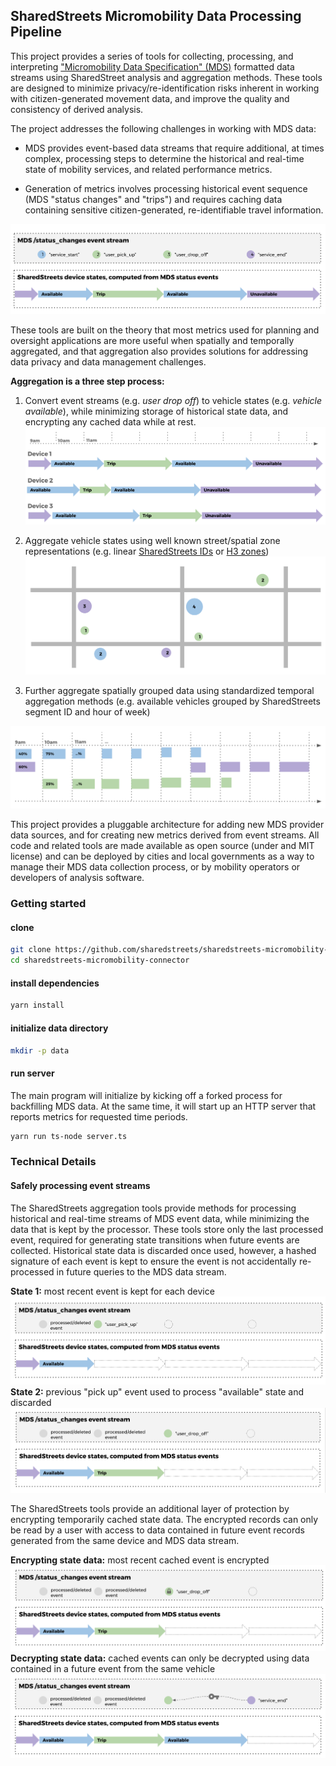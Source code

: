 ## SharedStreets Micromobility Data Processing Pipeline

This project provides a series of tools for collecting, processing, and interpreting ["Micromobility Data Specification" (MDS)](https://github.com/CityOfLosAngeles/mobility-data-specification) formatted data streams using SharedStreet analysis and aggregation methods. These tools are designed to minimize privacy/re-identification risks inherent in working with citizen-generated movement data, and improve the quality and consistency of derived analysis. 

The project addresses the following challenges in working with MDS data:

- MDS provides event-based data streams that require additional, at times complex, processing steps to determine the historical and real-time state of mobility services, and related performance metrics.
 
- Generation of metrics involves processing historical event sequence (MDS "status changes" and "trips") and requires caching data containing sensitive citizen-generated, re-identifiable travel information.

![MDS events to device states](docs/images/event_process1.png)

These tools are built on the theory that most metrics used for planning and oversight applications are more useful when spatially and temporally aggregated, and that aggregation also provides solutions for addressing data privacy and data management challenges.

**Aggregation is a three step process:**

1. Convert event streams (e.g. *user drop off*) to vehicle states (e.g. *vehicle available*), while minimizing storage of historical state data, and encrypting any cached data while at rest.
![MDS events to device states](docs/images/event_process6.png)

2. Aggregate vehicle states using well known street/spatial zone representations (e.g. linear [SharedStreets IDs](https://github.com/sharedstreets/sharedstreets-ref-system) or [H3 zones](https://uber.github.io/h3/))
![MDS events to device states](docs/images/event_process8.png)

3. Further aggregate spatially grouped data using standardized temporal aggregation methods (e.g. available vehicles grouped by SharedStreets segment ID and hour of week)

![MDS events to device states](docs/images/event_process7.png)

This project provides a pluggable architecture for adding new MDS provider data sources, and for creating new metrics derived from event streams. All code and related tools are made available as open source (under and MIT license) and can be deployed by cities and local governments as a way to manage their MDS data collection process, or by mobility operators or developers of analysis software.

### Getting started

#### clone

```sh
git clone https://github.com/sharedstreets/sharedstreets-micromobility-connector.git
cd sharedstreets-micromobility-connector
```

#### install dependencies

```sh
yarn install
```

#### initialize data directory

```sh
mkdir -p data
```

#### run server

The main program will initialize by kicking off a forked process for backfilling MDS data. At the same time, it will start up an HTTP server that reports metrics for requested time periods.

```sh
yarn run ts-node server.ts
```

### Technical Details

#### Safely processing event streams

The SharedStreets aggregation tools provide methods for processing historical and real-time streams of MDS event data, while minimizing the data that is kept by the processor. These tools store only the last processed event, required for generating state transitions when future events are collected. Historical state data is discarded once used, however, a hashed signature of each event is kept to ensure the event is not accidentally  re-processed in future queries to the MDS data stream.

**State 1:** most recent event is kept for each device
![MDS events to device states](docs/images/event_process2.png)
**State 2:** 
previous "pick up" event used to process "available" state and discarded
![MDS events to device states](docs/images/event_process3.png)

The SharedStreets tools provide an additional layer of protection by encrypting temporarily cached state data. The encrypted records can only be read by a user with access to data contained in future event records generated from the same device and MDS data stream.

**Encrypting state data:** most recent cached event is encrypted
![MDS events to device states](docs/images/event_process4.png)
**Decrypting state data:** cached events can only be decrypted using data contained in a future event from the same vehicle
![MDS events to device states](docs/images/event_process5.png) 
